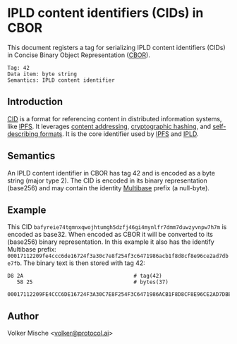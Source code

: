 IPLD content identifiers (CIDs) in CBOR
=======================================

This document registers a tag for serializing IPLD content identifiers (CIDs) in Concise Binary Object Representation ([CBOR]).

    Tag: 42
    Data item: byte string
    Semantics: IPLD content identifier


Introduction
------------

[CID] is a format for referencing content in distributed information systems, like [IPFS]. It leverages [content addressing], [cryptographic hashing], and [self-describing formats]. It is the core identifier used by [IPFS] and [IPLD].


Semantics
---------

An IPLD content identifier in CBOR has tag 42 and is encoded as a byte string (major type 2). The CID is encoded in its binary representation (base256) and may contain the identity [Multibase] prefix (a null-byte).


Example
-------

This CID `bafyreie74tgmnxqwojhtumgh5dzfj46gi4mynlfr7dmm7duwzyvnpw7h7m` is encoded as base32. When encoded as CBOR it will be converted to its (base256) binary representation. In this example it also has the identify Multibase prefix: `00017112209fe4ccc6de16724f3a30c7e8f254f3c6471986acb1f8d8cf8e96ce2ad7dbe7fb`. The binary text is then stored with tag 42:

    D8 2A                                   # tag(42)
       58 25                                # bytes(37)
          00017112209FE4CCC6DE16724F3A30C7E8F254F3C6471986ACB1F8D8CF8E96CE2AD7DBE7FB


Author
------

Volker Mische <[volker@protocol.ai](mailto:volker@protocol.ai)>

[CBOR]: https://tools.ietf.org/html/rfc7049
[CID]: https://github.com/ipld/cid
[IPFS]: https://ipfs.io/
[content addressing]: https://en.wikipedia.org/wiki/Content-addressable_storage
[cryptographic hashing]: https://simple.wikipedia.org/wiki/Cryptographic_hash_function
[self-describing formats]: https://github.com/multiformats/multiformats
[IPLD]: https://ipld.io
[Multibase]: https://github.com/multiformats/multibase
